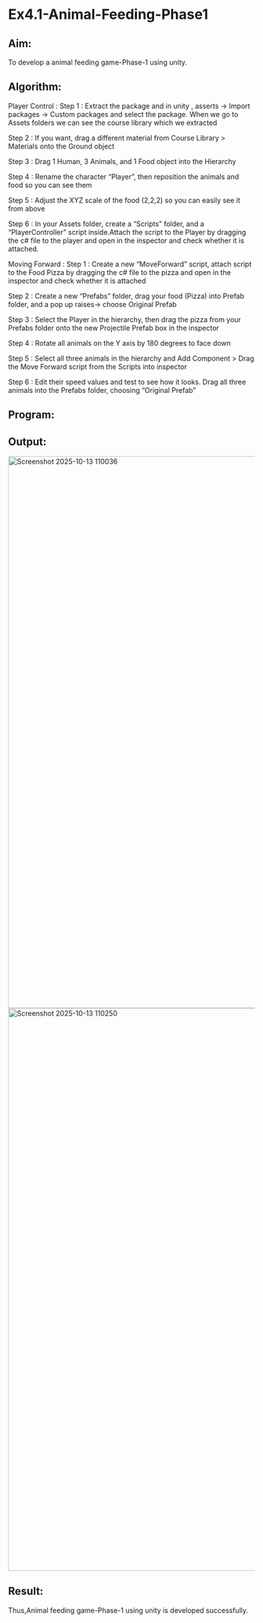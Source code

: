 # Ex4.1-Animal-Feeding-Phase1

## Aim:
To develop a animal feeding game-Phase-1 using unity.

## Algorithm:
Player Control :
Step 1 :
Extract the package and in unity , asserts -> Import packages -> Custom packages and select the package. When we go to Assets folders we can see the course library which we extracted

Step 2 :
If you want, drag a different material from Course Library > Materials onto the Ground object

Step 3 :
Drag 1 Human, 3 Animals, and 1 Food object into the Hierarchy

Step 4 :
Rename the character “Player”, then reposition the animals and food so you can see them

Step 5 :
Adjust the XYZ scale of the food (2,2,2) so you can easily see it from above

Step 6 :
In your Assets folder, create a “Scripts” folder, and a “PlayerController” script inside.Attach the script to the Player by dragging the c# file to the player and open in the inspector and check whether it is attached.

Moving Forward :
Step 1 :
Create a new “MoveForward” script, attach script to the Food Pizza by dragging the c# file to the pizza and open in the inspector and check whether it is attached

Step 2 :
Create a new “Prefabs” folder, drag your food (Pizza) into Prefab folder, and a pop up raises-> choose Original Prefab

Step 3 :
Select the Player in the hierarchy, then drag the pizza from your Prefabs folder onto the new Projectile Prefab box in the inspector

Step 4 :
Rotate all animals on the Y axis by 180 degrees to face down

Step 5 :
Select all three animals in the hierarchy and Add Component > Drag the Move Forward script from the Scripts into inspector

Step 6 :
Edit their speed values and test to see how it looks. Drag all three animals into the Prefabs folder, choosing “Original Prefab”

## Program:

## Output:
<img width="1917" height="1124" alt="Screenshot 2025-10-13 110036" src="https://github.com/user-attachments/assets/dd02befc-2be0-456e-90d2-af9d242d7716" />

<img width="1920" height="1146" alt="Screenshot 2025-10-13 110250" src="https://github.com/user-attachments/assets/72d5e379-dbfe-417c-b5af-22a825ae902c" />

## Result:
Thus,Animal feeding game-Phase-1 using unity is developed successfully.
